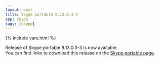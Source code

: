 ```yaml
---
layout: post
title: Skype portable 8.13.0.3-3
app: skype
tags: [skype]
---
```

{% include vars.html %}

Release of Skype portable 8.13.0.3-3 is now available.<br />
You can find links to download this release on the [Skype portable page](/app/skype-portable).